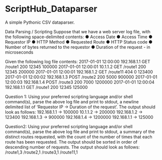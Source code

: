 # ScriptHub_Dataparser
A simple Pythonic CSV dataparser.

Data Parsing / Scripting
Suppose that we have a web server log file, with the following space-delimited contents:
● Access Date
● Access Time
● Requestor IP
● HTTP Method
● Requested Route
● HTTP Status code
● Number of bytes returned to the requestor
● Duration of the request - in microseconds

Given the following log file contents:
2017-01-01 12:00:00 192.168.1.1 GET /route1 200 12345 100000
2017-01-01 12:00:01 10.1.1.2 GET /route1 200 12345 200000
2017-01-01 12:00:01 192.168.1.2 GET /route11 404 0 123400
2017-01-01 12:00:02 192.168.1.3 POST /route2 200 5000 900000
2017-01-01 12:00:03 192.168.1.4 POST /route3 200 7000 1200000
2017-01-01 12:00:04 192.168.1.1 GET /route1 200 12345 125000

Question 1: Using your preferred scripting language and/or shell command(s), parse the above log file and
print to stdout, a newline delimited list of ‘Requestor IP -> Duration of the request’.
The output should look as follows:
192.168.1.1 -> 100000
10.1.1.2 -> 200000
192.168.1.2 -> 123400
192.168.1.3 -> 900000
192.168.1.4 -> 1200000
192.168.1.1 -> 125000

Question2: Using your preferred scripting language and/or shell command(s), parse the above log file and
print to stdout, a summary of the distinct routes requested, with the count of the number of times
that each route has been requested. The output should be sorted in order of descending
number of requests.
The output should look as follows:
/route1,3
/route2,1
/route3,1
/route11,1
